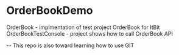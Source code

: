 OrderBookDemo
=============
OrderBook - implmentation of test project OrderBook for ItBit
OrderBookTestConsole - project shows how to call OrderBook API

--
This repo is also toward learning how to use GIT
